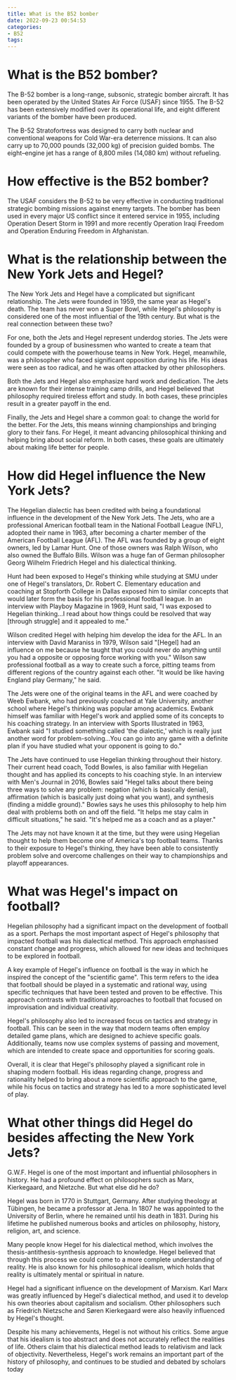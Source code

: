 ```yaml
---
title: What is the B52 bomber
date: 2022-09-23 00:54:53
categories:
- B52
tags:
---
```



#  What is the B52 bomber?

The B-52 bomber is a long-range, subsonic, strategic bomber aircraft. It has been operated by the United States Air Force (USAF) since 1955. The B-52 has been extensively modified over its operational life, and eight different variants of the bomber have been produced.

The B-52 Stratofortress was designed to carry both nuclear and conventional weapons for Cold War-era deterrence missions. It can also carry up to 70,000 pounds (32,000 kg) of precision guided bombs. The eight–engine jet has a range of 8,800 miles (14,080 km) without refueling.

# How effective is the B52 bomber?

The USAF considers the B-52 to be very effective in conducting traditional strategic bombing missions against enemy targets. The bomber has been used in every major US conflict since it entered service in 1955, including Operation Desert Storm in 1991 and more recently Operation Iraqi Freedom and Operation Enduring Freedom in Afghanistan.

#  What is the relationship between the New York Jets and Hegel?

The New York Jets and Hegel have a complicated but significant relationship. The Jets were founded in 1959, the same year as Hegel's death. The team has never won a Super Bowl, while Hegel's philosophy is considered one of the most influential of the 19th century. But what is the real connection between these two?

For one, both the Jets and Hegel represent underdog stories. The Jets were founded by a group of businessmen who wanted to create a team that could compete with the powerhouse teams in New York. Hegel, meanwhile, was a philosopher who faced significant opposition during his life. His ideas were seen as too radical, and he was often attacked by other philosophers.

Both the Jets and Hegel also emphasize hard work and dedication. The Jets are known for their intense training camp drills, and Hegel believed that philosophy required tireless effort and study. In both cases, these principles result in a greater payoff in the end.

Finally, the Jets and Hegel share a common goal: to change the world for the better. For the Jets, this means winning championships and bringing glory to their fans. For Hegel, it meant advancing philosophical thinking and helping bring about social reform. In both cases, these goals are ultimately about making life better for people.

#  How did Hegel influence the New York Jets?

The Hegelian dialectic has been credited with being a foundational influence in the development of the New York Jets. The Jets, who are a professional American football team in the National Football League (NFL), adopted their name in 1963, after becoming a charter member of the American Football League (AFL). The AFL was founded by a group of eight owners, led by Lamar Hunt. One of those owners was Ralph Wilson, who also owned the Buffalo Bills. Wilson was a huge fan of German philosopher Georg Wilhelm Friedrich Hegel and his dialectical thinking.

Hunt had been exposed to Hegel's thinking while studying at SMU under one of Hegel's translators, Dr. Robert C. Elementary education and coaching at Stopforth College in Dallas exposed him to similar concepts that would later form the basis for his professional football league. In an interview with Playboy Magazine in 1969, Hunt said, "I was exposed to Hegelian thinking…I read about how things could be resolved that way [through struggle] and it appealed to me."

Wilson credited Hegel with helping him develop the idea for the AFL. In an interview with David Maraniss in 1979, Wilson said "[Hegel] had an influence on me because he taught that you could never do anything until you had a opposite or opposing force working with you." Wilson saw professional football as a way to create such a force, pitting teams from different regions of the country against each other. "It would be like having England play Germany," he said.

The Jets were one of the original teams in the AFL and were coached by Weeb Ewbank, who had previously coached at Yale University, another school where Hegel's thinking was popular among academics. Ewbank himself was familiar with Hegel's work and applied some of its concepts to his coaching strategy. In an interview with Sports Illustrated in 1963, Ewbank said "I studied something called 'the dialectic,' which is really just another word for problem-solving...You can go into any game with a definite plan if you have studied what your opponent is going to do."

The Jets have continued to use Hegelian thinking throughout their history. Their current head coach, Todd Bowles, is also familiar with Hegelian thought and has applied its concepts to his coaching style. In an interview with Men's Journal in 2016, Bowles said "Hegel talks about there being three ways to solve any problem: negation (which is basically denial), affirmation (which is basically just doing what you want), and synthesis (finding a middle ground)." Bowles says he uses this philosophy to help him deal with problems both on and off the field. "It helps me stay calm in difficult situations," he said. "It's helped me as a coach and as a player."

The Jets may not have known it at the time, but they were using Hegelian thought to help them become one of America's top football teams. Thanks to their exposure to Hegel's thinking, they have been able to consistently problem solve and overcome challenges on their way to championships and playoff appearances.

#  What was Hegel's impact on football?

Hegelian philosophy had a significant impact on the development of football as a sport. Perhaps the most important aspect of Hegel's philosophy that impacted football was his dialectical method. This approach emphasised constant change and progress, which allowed for new ideas and techniques to be explored in football.

A key example of Hegel's influence on football is the way in which he inspired the concept of the "scientific game". This term refers to the idea that football should be played in a systematic and rational way, using specific techniques that have been tested and proven to be effective. This approach contrasts with traditional approaches to football that focused on improvisation and individual creativity.

Hegel's philosophy also led to increased focus on tactics and strategy in football. This can be seen in the way that modern teams often employ detailed game plans, which are designed to achieve specific goals. Additionally, teams now use complex systems of passing and movement, which are intended to create space and opportunities for scoring goals.

Overall, it is clear that Hegel's philosophy played a significant role in shaping modern football. His ideas regarding change, progress and rationality helped to bring about a more scientific approach to the game, while his focus on tactics and strategy has led to a more sophisticated level of play.

#  What other things did Hegel do besides affecting the New York Jets?

G.W.F. Hegel is one of the most important and influential philosophers in history. He had a profound effect on philosophers such as Marx, Kierkegaard, and Nietzche. But what else did he do?

Hegel was born in 1770 in Stuttgart, Germany. After studying theology at Tübingen, he became a professor at Jena. In 1807 he was appointed to the University of Berlin, where he remained until his death in 1831. During his lifetime he published numerous books and articles on philosophy, history, religion, art, and science.

Many people know Hegel for his dialectical method, which involves the thesis-antithesis-synthesis approach to knowledge. Hegel believed that through this process we could come to a more complete understanding of reality. He is also known for his philosophical idealism, which holds that reality is ultimately mental or spiritual in nature.

Hegel had a significant influence on the development of Marxism. Karl Marx was greatly influenced by Hegel's dialectical method, and used it to develop his own theories about capitalism and socialism. Other philosophers such as Friedrich Nietzsche and Søren Kierkegaard were also heavily influenced by Hegel's thought.

Despite his many achievements, Hegel is not without his critics. Some argue that his idealism is too abstract and does not accurately reflect the realities of life. Others claim that his dialectical method leads to relativism and lack of objectivity. Nevertheless, Hegel's work remains an important part of the history of philosophy, and continues to be studied and debated by scholars today